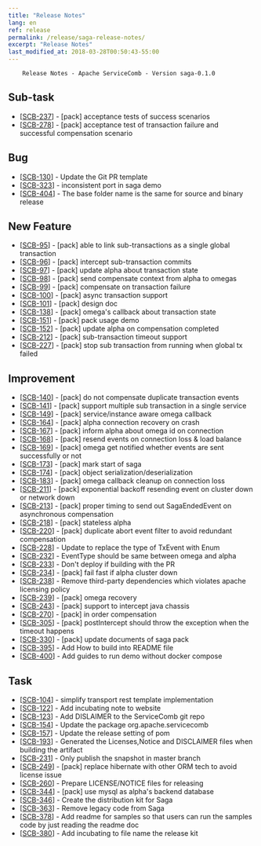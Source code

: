 ```yaml
---
title: "Release Notes"
lang: en
ref: release
permalink: /release/saga-release-notes/
excerpt: "Release Notes"
last_modified_at: 2018-03-28T00:50:43-55:00
---
```


        Release Notes - Apache ServiceComb - Version saga-0.1.0
    
<h2>        Sub-task
</h2>
<ul>
<li>[<a href='https://issues.apache.org/jira/browse/SCB-237'>SCB-237</a>] -         [pack] acceptance tests of success scenarios
</li>
<li>[<a href='https://issues.apache.org/jira/browse/SCB-278'>SCB-278</a>] -         [pack] acceptance test of transaction failure and successful compensation scenario
</li>
</ul>
        
<h2>        Bug
</h2>
<ul>
<li>[<a href='https://issues.apache.org/jira/browse/SCB-130'>SCB-130</a>] -         Update the Git PR template
</li>
<li>[<a href='https://issues.apache.org/jira/browse/SCB-323'>SCB-323</a>] -         inconsistent port in saga demo
</li>
<li>[<a href='https://issues.apache.org/jira/browse/SCB-404'>SCB-404</a>] -         The base folder name is the same for source and binary release
</li>
</ul>
            
<h2>        New Feature
</h2>
<ul>
<li>[<a href='https://issues.apache.org/jira/browse/SCB-95'>SCB-95</a>] -         [pack] able to link sub-transactions as a single global transaction
</li>
<li>[<a href='https://issues.apache.org/jira/browse/SCB-96'>SCB-96</a>] -         [pack] intercept sub-transaction commits
</li>
<li>[<a href='https://issues.apache.org/jira/browse/SCB-97'>SCB-97</a>] -         [pack] update alpha about transaction state
</li>
<li>[<a href='https://issues.apache.org/jira/browse/SCB-98'>SCB-98</a>] -         [pack] send compensate context from alpha to omegas
</li>
<li>[<a href='https://issues.apache.org/jira/browse/SCB-99'>SCB-99</a>] -         [pack] compensate on transaction failure
</li>
<li>[<a href='https://issues.apache.org/jira/browse/SCB-100'>SCB-100</a>] -         [pack] async transaction support
</li>
<li>[<a href='https://issues.apache.org/jira/browse/SCB-101'>SCB-101</a>] -         [pack] design doc
</li>
<li>[<a href='https://issues.apache.org/jira/browse/SCB-138'>SCB-138</a>] -         [pack] omega&#39;s callback about transaction state
</li>
<li>[<a href='https://issues.apache.org/jira/browse/SCB-151'>SCB-151</a>] -         [pack] pack usage demo
</li>
<li>[<a href='https://issues.apache.org/jira/browse/SCB-152'>SCB-152</a>] -         [pack] update alpha on compensation completed
</li>
<li>[<a href='https://issues.apache.org/jira/browse/SCB-212'>SCB-212</a>] -         [pack] sub-transaction timeout support
</li>
<li>[<a href='https://issues.apache.org/jira/browse/SCB-227'>SCB-227</a>] -         [pack] stop sub transaction from running when global tx failed
</li>
</ul>
    
<h2>        Improvement
</h2>
<ul>
<li>[<a href='https://issues.apache.org/jira/browse/SCB-140'>SCB-140</a>] -         [pack] do not compensate duplicate transaction events
</li>
<li>[<a href='https://issues.apache.org/jira/browse/SCB-141'>SCB-141</a>] -         [pack] support multiple sub transaction in a single service
</li>
<li>[<a href='https://issues.apache.org/jira/browse/SCB-149'>SCB-149</a>] -         [pack] service/instance aware omega callback
</li>
<li>[<a href='https://issues.apache.org/jira/browse/SCB-164'>SCB-164</a>] -         [pack] alpha connection recovery on crash
</li>
<li>[<a href='https://issues.apache.org/jira/browse/SCB-167'>SCB-167</a>] -         [pack] inform alpha about omega id on connection
</li>
<li>[<a href='https://issues.apache.org/jira/browse/SCB-168'>SCB-168</a>] -         [pack] resend events on connection loss &amp; load balance
</li>
<li>[<a href='https://issues.apache.org/jira/browse/SCB-169'>SCB-169</a>] -         [pack] omega get notified whether events are sent successfully or not
</li>
<li>[<a href='https://issues.apache.org/jira/browse/SCB-173'>SCB-173</a>] -         [pack] mark start of saga
</li>
<li>[<a href='https://issues.apache.org/jira/browse/SCB-174'>SCB-174</a>] -         [pack] object serialization/deserialization
</li>
<li>[<a href='https://issues.apache.org/jira/browse/SCB-183'>SCB-183</a>] -         [pack] omega callback cleanup on connection loss
</li>
<li>[<a href='https://issues.apache.org/jira/browse/SCB-211'>SCB-211</a>] -         [pack] exponential backoff resending event on cluster down or network down
</li>
<li>[<a href='https://issues.apache.org/jira/browse/SCB-213'>SCB-213</a>] -         [pack] proper timing to send out SagaEndedEvent on asynchronous compensation
</li>
<li>[<a href='https://issues.apache.org/jira/browse/SCB-218'>SCB-218</a>] -         [pack] stateless alpha
</li>
<li>[<a href='https://issues.apache.org/jira/browse/SCB-220'>SCB-220</a>] -         [pack] duplicate abort event filter to avoid redundant compensation
</li>
<li>[<a href='https://issues.apache.org/jira/browse/SCB-228'>SCB-228</a>] -         Update to replace the type of TxEvent with Enum
</li>
<li>[<a href='https://issues.apache.org/jira/browse/SCB-232'>SCB-232</a>] -         EventType should be same between omega and alpha
</li>
<li>[<a href='https://issues.apache.org/jira/browse/SCB-233'>SCB-233</a>] -         Don&#39;t deploy if building with the PR
</li>
<li>[<a href='https://issues.apache.org/jira/browse/SCB-234'>SCB-234</a>] -         [pack] fail fast if alpha cluster down
</li>
<li>[<a href='https://issues.apache.org/jira/browse/SCB-238'>SCB-238</a>] -         Remove third-party dependencies which violates apache licensing policy
</li>
<li>[<a href='https://issues.apache.org/jira/browse/SCB-239'>SCB-239</a>] -         [pack] omega recovery
</li>
<li>[<a href='https://issues.apache.org/jira/browse/SCB-243'>SCB-243</a>] -         [pack] support to intercept java chassis
</li>
<li>[<a href='https://issues.apache.org/jira/browse/SCB-270'>SCB-270</a>] -         [pack] in order compensation
</li>
<li>[<a href='https://issues.apache.org/jira/browse/SCB-305'>SCB-305</a>] -         [pack] postIntercept should throw the exception when the timeout happens
</li>
<li>[<a href='https://issues.apache.org/jira/browse/SCB-330'>SCB-330</a>] -         [pack] update documents of saga pack
</li>
<li>[<a href='https://issues.apache.org/jira/browse/SCB-395'>SCB-395</a>] -         Add How to build into README file
</li>
<li>[<a href='https://issues.apache.org/jira/browse/SCB-400'>SCB-400</a>] -         Add guides to run demo without docker compose 
</li>
</ul>
            
<h2>        Task
</h2>
<ul>
<li>[<a href='https://issues.apache.org/jira/browse/SCB-104'>SCB-104</a>] -         simplify transport rest template implementation
</li>
<li>[<a href='https://issues.apache.org/jira/browse/SCB-122'>SCB-122</a>] -         Add incubating note to website
</li>
<li>[<a href='https://issues.apache.org/jira/browse/SCB-123'>SCB-123</a>] -         Add DISLAIMER to the ServiceComb git repo
</li>
<li>[<a href='https://issues.apache.org/jira/browse/SCB-154'>SCB-154</a>] -         Update the package  org.apache.servicecomb
</li>
<li>[<a href='https://issues.apache.org/jira/browse/SCB-157'>SCB-157</a>] -         Update the release setting of pom
</li>
<li>[<a href='https://issues.apache.org/jira/browse/SCB-193'>SCB-193</a>] -         Generated the Licenses,Notice and DISCLAIMER files when building the artifact
</li>
<li>[<a href='https://issues.apache.org/jira/browse/SCB-231'>SCB-231</a>] -         Only publish the snapshot in master branch
</li>
<li>[<a href='https://issues.apache.org/jira/browse/SCB-249'>SCB-249</a>] -         [pack] replace hibernate with other ORM tech to avoid license issue
</li>
<li>[<a href='https://issues.apache.org/jira/browse/SCB-260'>SCB-260</a>] -         Prepare LICENSE/NOTICE files for releasing
</li>
<li>[<a href='https://issues.apache.org/jira/browse/SCB-344'>SCB-344</a>] -         [pack] use mysql as alpha&#39;s backend database
</li>
<li>[<a href='https://issues.apache.org/jira/browse/SCB-346'>SCB-346</a>] -         Create the distribution kit for Saga
</li>
<li>[<a href='https://issues.apache.org/jira/browse/SCB-363'>SCB-363</a>] -         Remove legacy code from Saga
</li>
<li>[<a href='https://issues.apache.org/jira/browse/SCB-378'>SCB-378</a>] -         Add readme for samples so that users can run the samples code by just reading the readme doc
</li>
<li>[<a href='https://issues.apache.org/jira/browse/SCB-380'>SCB-380</a>] -         Add incubating to file name the release kit
</li>
</ul>

